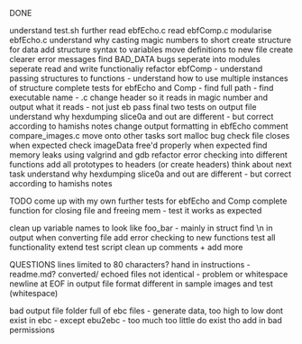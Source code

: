 DONE 

understand test.sh further
read ebfEcho.c 
read ebfComp.c
modularise ebfEcho.c
understand why casting magic numbers to short
create structure for data
add structure syntax to variables
move definitions to new file
create clearer error messages
find BAD_DATA bugs
seperate into modules
seperate read and write functionaliy
refactor ebfComp
    - understand passing structures to functions
    - understand how to use multiple instances of structure
complete tests for ebfEcho and Comp
    - find full path
    - find executable name - .c
change header so it reads in magic number and output what it reads - not just eb
pass final two tests on output file
understand why hexdumping slice0a and out are different - but correct according
to hamishs notes
change output formatting in ebfEcho
comment compare_images.c
move onto other tasks
sort malloc bug
check file closes when expected
check imageData free'd properly when expected
find memory leaks using valgrind and gdb
refactor error checking into different functions
add all prototypes to headers (or create headers)
think about next task
understand why hexdumping slice0a and out are different - but correct according
to hamishs notes







TODO
come up with my own further tests for ebfEcho and Comp
complete function for closing file and freeing mem
    - test it works as expected

clean up variable names to look like foo_bar - mainly in struct
find \n in output when converting file
add error checking to new functions
test all functionality 
extend test script
clean up comments + add more




QUESTIONS
lines limited to 80 characters?
hand in instructions - readme.md?
converted/ echoed files not identical - problem or whitespace
newline at EOF in output
file format different in sample images and test (whitespace)


bad output file
folder full of ebc files - generate data, 
too high to low dont exist in ebc - except ebu2ebc - too much too little do exist tho
add in bad permissions